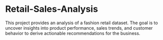 # Retail-Sales-Analysis
This project provides an analysis of a fashion retail dataset. The goal is to uncover insights into product performance, sales trends, and customer behavior to derive actionable recommendations for the business.
